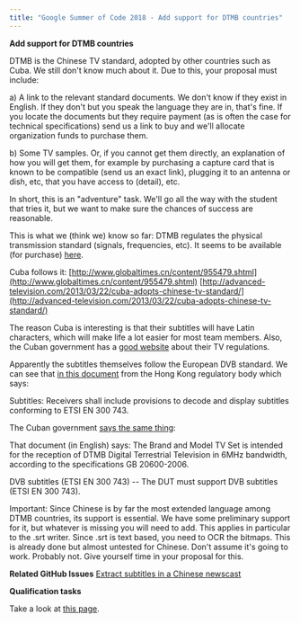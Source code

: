 ```yaml
---
title: "Google Summer of Code 2018 - Add support for DTMB countries"
---
```


 **Add support for DTMB countries**

DTMB is the Chinese TV standard, adopted by other countries such as
Cuba. We still don't know much about it. Due to this, your proposal
must include:

a) A link to the relevant standard documents. We don't know if they exist in English. If they don't but you speak the language they are in, that's fine. If you locate the documents but they require payment (as is often the case for technical specifications) send us a link to buy and we'll allocate organization funds to purchase them. 

b) Some TV samples. Or, if you cannot get them directly, an explanation of how you will get them, for example by purchasing a capture card that is known to be compatible (send us an exact link), plugging it to an antenna or dish, etc, that you have access to (detail), etc.

In short, this is an "adventure" task. We'll go all the way with the
student that tries it, but we want to make sure the chances of success
are reasonable.

This is what we (think we) know so far: DTMB regulates the physical
transmission standard (signals, frequencies, etc). It seems to be
available (for purchase)
[here](http://www.chinesestandard.net/default.aspx?PDF-English-ID=GB%2020600-2006).

Cuba follows it:
[http://www.globaltimes.cn/content/955479.shtml](http://www.globaltimes.cn/content/955479.shtml)
[http://advanced-television.com/2013/03/22/cuba-adopts-chinese-tv-standard/](http://advanced-television.com/2013/03/22/cuba-adopts-chinese-tv-standard/)

The reason Cuba is interesting is that their subtitles will have Latin
characters, which will make life a lot easier for most team members.
Also, the Cuban government has a [good
website](http://www.lacetel.cu/television-digital/normas-de-television-digital.html)
about their TV regulations.

Apparently the subtitles themselves follow the European DVB standard. We
can see that [in this
document](http://www.ofca.gov.hk/filemanager/ofca/common/Industry/broadcasting/standards/lists/hkca1108.pdf)
from the Hong Kong regulatory body which says:

Subtitles: Receivers shall include provisions to decode and display
subtitles conforming to ETSI EN 300 743.

The Cuban government [says the same
thing](http://www.lacetel.cu/20160414_Verification_Test_Procedure_Res47.pdf):

That document (in English) says: The Brand and Model TV Set is intended
for the reception of DTMB Digital Terrestrial Television in 6MHz
bandwidth, according to the specifications GB 20600-2006.

DVB subtitles (ETSI EN 300 743) -- The DUT must support DVB subtitles
(ETSI EN 300 743).

Important: Since Chinese is by far the most extended language among DTMB
countries, its support is essential. We have some preliminary support
for it, but whatever is missing you will need to add. This applies in
particular to the .srt writer. Since .srt is text based, you need to OCR
the bitmaps. This is already done but almost untested for Chinese.
Don't assume it's going to work. Probably not. Give yourself time in
your proposal for this.

__**Related GitHub Issues**__ [Extract subtitles in a
Chinese
newscast](https://github.com/CCExtractor/ccextractor/issues/918)

 **Qualification tasks**

Take a look at [this page](/public/gsoc/takehome).
